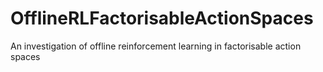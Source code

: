 # OfflineRLFactorisableActionSpaces
An investigation of offline reinforcement learning in factorisable action spaces
